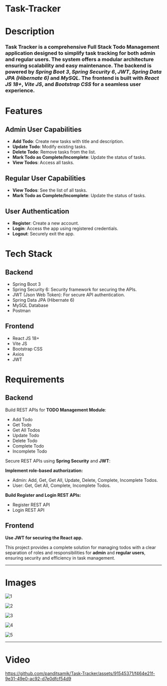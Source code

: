# Task-Tracker
# Description
### Task Tracker is a comprehensive Full Stack Todo Management application designed to simplify task tracking for both admin and regular users. The system offers a modular architecture ensuring scalability and easy maintenance. The backend is powered by *Spring Boot 3*, *Spring Security 6*, *JWT*, *Spring Data JPA (Hibernate 6)* and *MySQL*. The frontend is built with *React JS 18+*, *Vite JS*, and *Bootstrap CSS* for a seamless user experience.


# Features
## Admin User Capabilities
- **Add Todo**: Create new tasks with title and description.
- **Update Todo**: Modify existing tasks.
- **Delete Todo**: Remove tasks from the list.
- **Mark Todo as Complete/Incomplete**: Update the status of tasks.
- **View Todos**: Access all tasks.

## Regular User Capabilities
- **View Todos**: See the list of all tasks.
- **Mark Todo as Complete/Incomplete**: Update the status of tasks.


## User Authentication
- **Register**: Create a new account.
- **Login**: Access the app using registered credentials.
- **Logout**: Securely exit the app.



# Tech Stack
## Backend
- Spring Boot 3
- Spring Security 6: Security framework for securing the APIs.
- JWT (Json Web Token): For secure API authentication.
- Spring Data JPA (Hibernate 6)
- MySQL Database
- Postman



## Frontend
- React JS 18+
- Vite JS
- Bootstrap CSS
- Axios
- JWT


# Requirements
## Backend
Build REST APIs for **TODO Management Module**:

- Add Todo
- Get Todo
- Get All Todos
- Update Todo
- Delete Todo
- Complete Todo
- Incomplete Todo



Secure REST APIs using **Spring Security** and **JWT**:

**Implement role-based authorization:**
- Admin: Add, Get, Get All, Update, Delete, Complete, Incomplete Todos.
- User: Get, Get All, Complete, Incomplete Todos.


**Build Register and Login REST APIs:**
- Register REST API
- Login REST API

## Frontend
**Use JWT for securing the React app.**

This project provides a complete solution for managing todos with a clear separation of roles and responsibilities for **admin** and **regular users**, ensuring security and efficiency in task management.


---

# Images
![1](https://github.com/panditsamik/Task-Tracker/assets/91545371/1e9842d9-1e7d-457f-b546-a2de0ecf2b92)

![2](https://github.com/panditsamik/Task-Tracker/assets/91545371/f9cc5d71-ff60-4ce2-b44c-d3c38ea863b6)

![3](https://github.com/panditsamik/Task-Tracker/assets/91545371/adfcf538-d3e5-4569-88cb-68731c1b7746)

![4](https://github.com/panditsamik/Task-Tracker/assets/91545371/6731168d-408c-42c2-a4bd-9643ddb0431c)

![5](https://github.com/panditsamik/Task-Tracker/assets/91545371/6f36fd6c-e747-45f3-b877-8a2d718a8764)

---
# Video

https://github.com/panditsamik/Task-Tracker/assets/91545371/f464e21f-9e31-49e0-ac92-d7e0dfcf54d9


